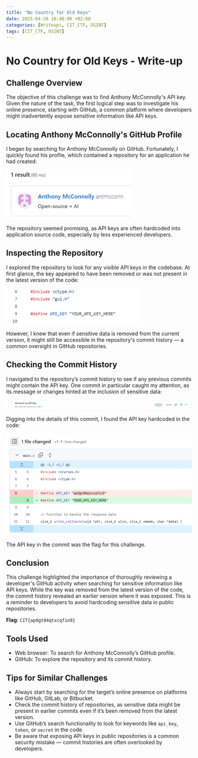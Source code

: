 ```yaml
---
title: "No Country for Old Keys"
date: 2025-04-28 10:40:00 +02:00
categories: [Writeups, CIT_CTF, OSINT]
tags: [CIT_CTF, OSINT]
---
```


# No Country for Old Keys - Write-up

## Challenge Overview
The objective of this challenge was to find Anthony McConnolly's API key. Given the nature of the task, the first logical step was to investigate his online presence, starting with GitHub, a common platform where developers might inadvertently expose sensitive information like API keys.

## Locating Anthony McConnolly's GitHub Profile
I began by searching for Anthony McConnolly on GitHub. Fortunately, I quickly found his profile, which contained a repository for an application he had created:

![Anthony's GitHub profile](/assets/images/CIT/no_country_for_old_keys_1.png)

The repository seemed promising, as API keys are often hardcoded into application source code, especially by less experienced developers.

## Inspecting the Repository
I explored the repository to look for any visible API keys in the codebase. At first glance, the key appeared to have been removed or was not present in the latest version of the code:

![Repository code view](/assets/images/CIT/no_country_for_old_keys_3.png)

However, I knew that even if sensitive data is removed from the current version, it might still be accessible in the repository's commit history — a common oversight in GitHub repositories.

## Checking the Commit History
I navigated to the repository’s commit history to see if any previous commits might contain the API key. One commit in particular caught my attention, as its message or changes hinted at the inclusion of sensitive data:

![Commit history](/assets/images/CIT/no_country_for_old_keys_4.png)

Digging into the details of this commit, I found the API key hardcoded in the code:

![Commit with API key](/assets/images/CIT/no_country_for_old_keys_5.png)

The API key in the commit was the flag for this challenge.

## Conclusion
This challenge highlighted the importance of thoroughly reviewing a developer's GitHub activity when searching for sensitive information like API keys. While the key was removed from the latest version of the code, the commit history revealed an earlier version where it was exposed. This is a reminder to developers to avoid hardcoding sensitive data in public repositories.

**Flag**: `CIT{ap9gt04qtxcqfin9}`

## Tools Used
- Web browser: To search for Anthony McConnolly’s GitHub profile.
- GitHub: To explore the repository and its commit history.

## Tips for Similar Challenges
- Always start by searching for the target’s online presence on platforms like GitHub, GitLab, or Bitbucket.
- Check the commit history of repositories, as sensitive data might be present in earlier commits even if it’s been removed from the latest version.
- Use GitHub’s search functionality to look for keywords like `api_key`, `token`, or `secret` in the code.
- Be aware that exposing API keys in public repositories is a common security mistake — commit histories are often overlooked by developers.